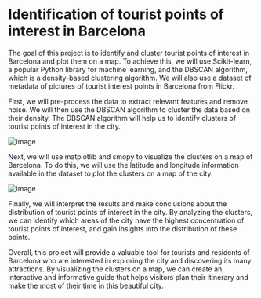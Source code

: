 # Identification of tourist points of interest in Barcelona

The goal of this project is to identify and cluster tourist points of interest in Barcelona and plot them on a map. To achieve this, we will use Scikit-learn, a popular Python library for machine learning, and the DBSCAN algorithm, which is a density-based clustering algorithm. We will also use a dataset of metadata of pictures of tourist interest points in Barcelona from Flickr.

First, we will pre-process the data to extract relevant features and remove noise. We will then use the DBSCAN algorithm to cluster the data based on their density. The DBSCAN algorithm will help us to identify clusters of tourist points of interest in the city.

![image](https://user-images.githubusercontent.com/80845151/219885464-249fa4e4-9f5e-47a7-9f01-5451926bdc2f.png)

Next, we will use matplotlib and smopy to visualize the clusters on a map of Barcelona. To do this, we will use the latitude and longitude information available in the dataset to plot the clusters on a map of the city.

![image](https://user-images.githubusercontent.com/80845151/219885478-4d775cd7-e51f-45aa-bab1-f8eee30a7f38.png)

Finally, we will interpret the results and make conclusions about the distribution of tourist points of interest in the city. By analyzing the clusters, we can identify which areas of the city have the highest concentration of tourist points of interest, and gain insights into the distribution of these points.

Overall, this project will provide a valuable tool for tourists and residents of Barcelona who are interested in exploring the city and discovering its many attractions. By visualizing the clusters on a map, we can create an interactive and informative guide that helps visitors plan their itinerary and make the most of their time in this beautiful city.



